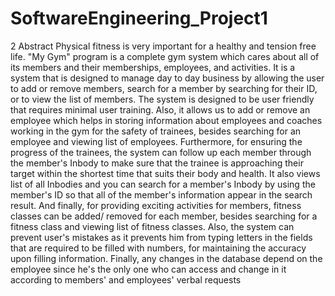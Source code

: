 # SoftwareEngineering_Project1
2
Abstract Physical fitness is very important for a healthy and tension free life. "My Gym" program is a complete gym system which cares about all of its members and their memberships, employees, and activities. It is a system that is designed to manage day to day business by allowing the user to add or remove members, search for a member by searching for their ID, or to view the list of members. The system is designed to be user friendly that requires minimal user training. Also, it allows us to add or remove an employee which helps in storing information about employees and coaches working in the gym for the safety of trainees, besides searching for an employee and viewing list of employees. Furthermore, for ensuring the progress of the trainees, the system can follow up each member through the member's Inbody to make sure that the trainee is approaching their target within the shortest time that suits their body and health. It also views list of all Inbodies and you can search for a member's Inbody by using the member's ID so that all of the member's information appear in the search result. And finally, for providing exciting activities for members, fitness classes can be added/ removed for each member, besides searching for a fitness class and viewing list of fitness classes. Also, the system can prevent user's mistakes as it prevents him from typing letters in the fields that are required to be filled with numbers, for maintaining the accuracy upon filling information. Finally, any changes in the database depend on the employee since he's the only one who can access and change in it according to members' and employees' verbal requests
